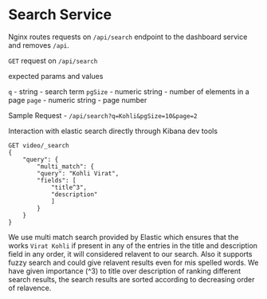 # Search Service

Nginx routes requests on `/api/search` endpoint to the dashboard service and removes `/api`.

`GET` request on `/api/search`

expected params and values

`q` - string - search term
`pgSize` - numeric string - number of elements in a page
`page` - numeric string - page number

Sample Request - `/api/search?q=Kohli&pgSize=10&page=2`

Interaction with elastic search directly through Kibana dev tools

    GET video/_search
    {
        "query": {
            "multi_match": {
            "query": "Kohli Virat",
            "fields": [
                "title^3", 
                "description"
                ]
            }
        }
    }

We use multi match search provided by Elastic which ensures that the works `Virat Kohli` if present in any of the entries in the title and description field in any order, it will considered relavent to our search. Also it supports fuzzy search and could give relavent results even for mis spelled words. We have given importance (^3) to title over description of ranking different search results, the search results are sorted according to decreasing order of relavence.
